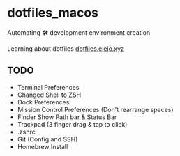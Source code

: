 
# dotfiles_macos
Automating 🛠  development  environment creation

Learning about dotfiles [dotfiles.eieio.xyz](dotfiles.eieio.xyz)


## TODO
- Terminal Preferences
- Changed Shell to ZSH
- Dock Preferences
- Mission Control Preferences (Don't rearrange spaces)
- Finder Show Path bar & Status Bar
- Trackpad (3 finger drag & tap to click)
- .zshrc
- Git (Config and SSH)
- Homebrew Install
